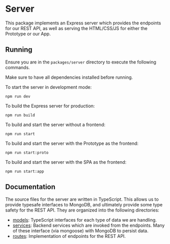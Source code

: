 # Server

This package implements an Express server which provides the
endpoints for our REST API, as well as serving the HTML/CSS/JS
for either the Prototype or our App.

## Running

Ensure you are in the `packages/server` directory to execute the following commands.

Make sure to have all dependencies installed before running.

To start the server in development mode:

```shell
npm run dev
```

To build the Express server for production:

```shell
npm run build
```

To build and start the server without a frontend:

```shell
npm run start
```

To build and start the server with the Prototype as the frontend:

```shell
npm run start:proto
```

To build and start the server with the SPA as the frontend:

```shell
npm run start:app
```

## Documentation

The source files for the server are written in TypeScript. This
allows us to provide typesafe interfaces to MongoDB, and
ultimately provide some type safety for the REST API. They are
organized into the following directories:

- [models](src/models): TypeScript interfaces for each type of
  data we are handling.
- [services](src/services): Backend services which are invoked
  from the endpoints. Many of these interface (via mongoose)
  with MongoDB to persist data.
- [routes](src/routes): Implementation of endpoints for the REST
  API.
